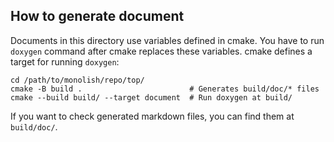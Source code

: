 How to generate document
-------------------------

Documents in this directory use variables defined in cmake.
You have to run `doxygen` command after cmake replaces these variables.
cmake defines a target for running `doxygen`:

```
cd /path/to/monolish/repo/top/
cmake -B build .                        # Generates build/doc/* files
cmake --build build/ --target document  # Run doxygen at build/
```

If you want to check generated markdown files, you can find them at `build/doc/`.

